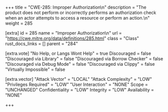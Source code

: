 +++
title = "CWE-285: Improper Authorization\n"
description = "The product does not perform or incorrectly performs an authorization check when an actor attempts to access a resource or perform an action.\n"
weight = 285

[extra]
id = 285
name = "Improper Authorization\n"
url = "https://cwe.mitre.org/data/definitions/285.html"
class = "Class"
rust_docs_links = []
parent = "284"

[extra.vote]
"No Help, or Langs Wont Help" = true
Discouraged = false
"Discouraged via Library" = false
"Discouraged via Borrow Checker" = false
"Discouraged via Debug Mode" = false
"Discouraged via Clippy" = false
"Virtually Impossible" = false

[extra.vector]
"Attack Vector" = "LOCAL"
"Attack Complexity" = "LOW"
"Privileges Required" = "LOW"
"User Interaction" = "NONE"
Scope = "UNCHANGED"
Confidentiality = "LOW"
Integrity = "LOW"
Availability = "NONE"

+++